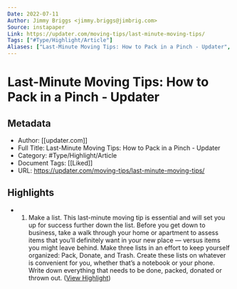 ```yaml
---
Date: 2022-07-11
Author: Jimmy Briggs <jimmy.briggs@jimbrig.com>
Source: instapaper
Link: https://updater.com/moving-tips/last-minute-moving-tips/
Tags: ["#Type/Highlight/Article"]
Aliases: ["Last-Minute Moving Tips: How to Pack in a Pinch - Updater", "Last-Minute Moving Tips: How to Pack in a Pinch - Updater"]
---
```

# Last-Minute Moving Tips: How to Pack in a Pinch - Updater

## Metadata
- Author: [[updater.com]]
- Full Title: Last-Minute Moving Tips: How to Pack in a Pinch - Updater
- Category: #Type/Highlight/Article
- Document Tags: [[Liked]] 
- URL: https://updater.com/moving-tips/last-minute-moving-tips/

## Highlights
- 1. Make a list.
  This last-minute moving tip is essential and will set you up for success further down the list. Before you get down to business, take a walk through your home or apartment to assess items that you’ll definitely want in your new place — versus items you might leave behind. Make three lists in an effort to keep yourself organized: Pack, Donate, and Trash. Create these lists on whatever is convenient for you, whether that’s a notebook or your phone. Write down everything that needs to be done, packed, donated or thrown out. ([View Highlight](https://instapaper.com/read/1425715172/16843605))
